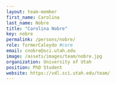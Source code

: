 ```yaml
---
layout: team-member
first_name: Carolina
last_name: Nobre
title: "Carolina Nobre"
key: nobre
permalink: /persons/nobre/
role: formerCaleydo #core
email: cnobre@sci.utah.edu
image: /assets/images/team/nobre.jpg
organization: University of Utah
position: PhD Student
website: https://vdl.sci.utah.edu/team/
---
```

